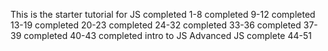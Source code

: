 This is the starter tutorial for JS
completed 1-8
completed 9-12
completed 13-19
completed 20-23
completed 24-32
completed 33-36
completed 37-39
completed 40-43
completed intro to JS
Advanced JS
complete 44-51